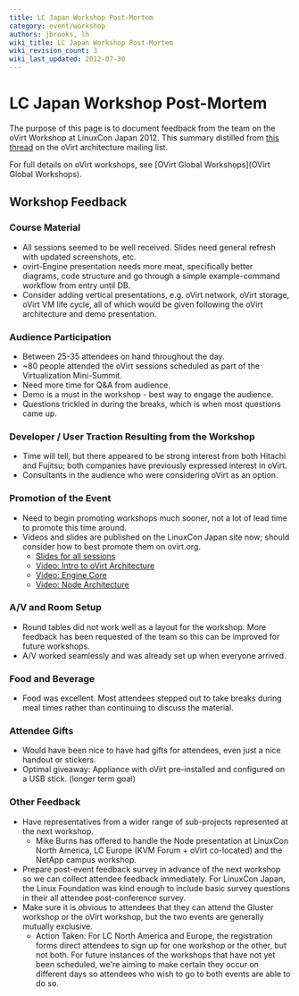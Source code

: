 ```yaml
---
title: LC Japan Workshop Post-Mortem
category: event/workshop
authors: jbrooks, lh
wiki_title: LC Japan Workshop Post-Mortem
wiki_revision_count: 3
wiki_last_updated: 2012-07-30
---
```


# LC Japan Workshop Post-Mortem

The purpose of this page is to document feedback from the team on the oVirt Workshop at LinuxCon Japan 2012. This summary distilled from [this thread](http://lists.ovirt.org/pipermail/arch/2012-June/000617.html) on the oVirt architecture mailing list.

For full details on oVirt workshops, see [OVirt Global Workshops](OVirt Global Workshops).

## Workshop Feedback

### Course Material

*   All sessions seemed to be well received. Slides need general refresh with updated screenshots, etc.
*   ovirt-Engine presentation needs more meat, specifically better diagrams, code structure and go through a simple example-command workflow from entry until DB.
*   Consider adding vertical presentations, e.g. oVirt network, oVirt storage, oVirt VM life cycle, all of which would be given following the oVirt architecture and demo presentation.

### Audience Participation

*   Between 25-35 attendees on hand throughout the day.
*   ~80 people attended the oVirt sessions scheduled as part of the Virtualization Mini-Summit.
*   Need more time for Q&A from audience.
*   Demo is a must in the workshop - best way to engage the audience.
*   Questions trickled in during the breaks, which is when most questions came up.

### Developer / User Traction Resulting from the Workshop

*   Time will tell, but there appeared to be strong interest from both Hitachi and Fujitsu; both companies have previously expressed interest in oVirt.
*   Consultants in the audience who were considering oVirt as an option.

### Promotion of the Event

*   Need to begin promoting workshops much sooner, not a lot of lead time to promote this time around.
*   Videos and slides are published on the LinuxCon Japan site now; should consider how to best promote them on ovirt.org.
    -   [Slides for all sessions](https://events.linuxfoundation.org/events/linuxcon-japan/ovirt-gluster-workshops)
    -   [Video: Intro to oVirt Architecture](http://video.linux.com/videos/introduction-to-ovirt-architecture)
    -   [Video: Engine Core](http://video.linux.com/videos/ovirt-engine-core)
    -   [Video: Node Architecture](http://video.linux.com/videos/introduction-to-ovirt-node)

### A/V and Room Setup

*   Round tables did not work well as a layout for the workshop. More feedback has been requested of the team so this can be improved for future workshops.
*   A/V worked seamlessly and was already set up when everyone arrived.

### Food and Beverage

*   Food was excellent. Most attendees stepped out to take breaks during meal times rather than continuing to discuss the material.

### Attendee Gifts

*   Would have been nice to have had gifts for attendees, even just a nice handout or stickers.
*   Optimal giveaway: Appliance with oVirt pre-installed and configured on a USB stick. (longer term goal)

### Other Feedback

*   Have representatives from a wider range of sub-projects represented at the next workshop.
    -   Mike Burns has offered to handle the Node presentation at LinuxCon North America, LC Europe (KVM Forum + oVirt co-located) and the NetApp campus workshop.
*   Prepare post-event feedback survey in advance of the next workshop so we can collect attendee feedback immediately. For LinuxCon Japan, the Linux Foundation was kind enough to include basic survey questions in their all attendee post-conference survey.
*   Make sure it is obvious to attendees that they can attend the Gluster workshop or the oVirt workshop, but the two events are generally mutually exclusive.
    -   Action Taken: For LC North America and Europe, the registration forms direct attendees to sign up for one workshop or the other, but not both. For future instances of the workshops that have not yet been scheduled, we're aiming to make certain they occur on different days so attendees who wish to go to both events are able to do so.
